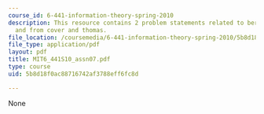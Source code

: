 ```yaml
---
course_id: 6-441-information-theory-spring-2010
description: This resource contains 2 problem statements related to bernoulli theorem
  and from cover and thomas.
file_location: /coursemedia/6-441-information-theory-spring-2010/5b8d18f0ac88716742af3788eff6fc8d_MIT6_441S10_assn07.pdf
file_type: application/pdf
layout: pdf
title: MIT6_441S10_assn07.pdf
type: course
uid: 5b8d18f0ac88716742af3788eff6fc8d

---
```

None